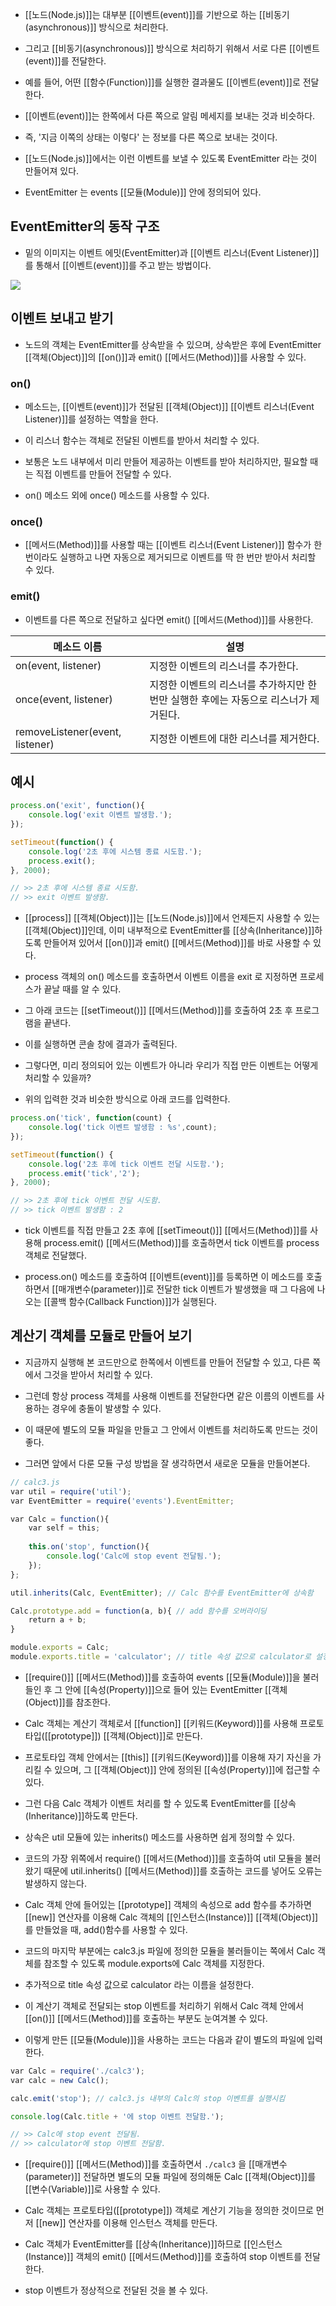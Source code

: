 - [[노드(Node.js)]]는 대부분 [[이벤트(event)]]를 기반으로 하는 [[비동기(asynchronous)]] 방식으로 처리한다.
- 그리고 [[비동기(asynchronous)]] 방식으로 처리하기 위해서 서로 다른 [[이벤트(event)]]를 전달한다.

- 예를 들어, 어떤 [[함수(Function)]]를 실행한 결과물도 [[이벤트(event)]]로 전달한다. 
- [[이벤트(event)]]는 한쪽에서 다른 쪽으로 알림 메세지를 보내는 것과 비슷하다. 

- 즉, '지금 이쪽의 상태는 이렇다' 는 정보를 다른 쪽으로 보내는 것이다.

- [[노드(Node.js)]]에서는 이런 이벤트를 보낼 수 있도록 EventEmitter 라는 것이 만들어져 있다.
- EventEmitter 는 events [[모듈(Module)]] 안에 정의되어 있다.


## EventEmitter의 동작 구조

- 밑의 이미지는 이벤트 에밋(EventEmitter)과 [[이벤트 리스너(Event Listener)]]를 통해서 [[이벤트(event)]]를 주고 받는 방법이다.

![](https://blog.kakaocdn.net/dn/u5OKj/btqOVKITCdX/TxeUNzLEc2Xmp5xgnwihPK/img.png)

## 이벤트 보내고 받기

- 노드의 객체는 EventEmitter를 상속받을 수 있으며, 상속받은 후에 EventEmitter [[객체(Object)]]의 [[on()]]과 emit() [[메서드(Method)]]를 사용할 수 있다.

### on()

- 메소드는, [[이벤트(event)]]가 전달된 [[객체(Object)]] [[이벤트 리스너(Event Listener)]]를 설정하는 역할을 한다.
- 이 리스너 함수는 객체로 전달된 이벤트를 받아서 처리할 수 있다. 

- 보통은 노드 내부에서 미리 만들어 제공하는 이벤트를 받아 처리하지만, 필요할 때는 직접 이벤트를 만들어 전달할 수 있다.

- on() 메소드 외에 once() 메소드를 사용할 수 있다.

### once()

- [[메서드(Method)]]를 사용할 때는 [[이벤트 리스너(Event Listener)]] 함수가 한 번이라도 실행하고 나면 자동으로 제거되므로 이벤트를 딱 한 번만 받아서 처리할 수 있다.

### emit()

- 이벤트를 다른 쪽으로 전달하고 싶다면 emit() [[메서드(Method)]]를 사용한다.

| 메소드 이름                          | 설명                                               |
| ------------------------------- | ------------------------------------------------ |
| on(event, listener)             | 지정한 이벤트의 리스너를 추가한다.                              |
| once(event, listener)           | 지정한 이벤트의 리스너를 추가하지만 한 번만 실행한 후에는 자동으로 리스너가 제거된다. |
| removeListener(event, listener) | 지정한 이벤트에 대한 리스너를 제거한다.                           |

## 예시

```js
process.on('exit', function(){
	console.log('exit 이벤트 발생함.');
});

setTimeout(function() {
	console.log('2초 후에 시스템 종료 시도함.');
	process.exit();
}, 2000);

// >> 2초 후에 시스템 종료 시도함.  
// >> exit 이벤트 발생함.
```

- [[process]] [[객체(Object)]]는 [[노드(Node.js)]]에서 언제든지 사용할 수 있는 [[객체(Object)]]인데, 이미 내부적으로 EventEmitter를 [[상속(Inheritance)]]하도록 만들어져 있어서 [[on()]]과 emit() [[메서드(Method)]]를 바로 사용할 수 있다.

- process 객체의 on() 메소드를 호출하면서 이벤트 이름을 exit 로 지정하면 프로세스가 끝날 때를 알 수 있다.

- 그 아래 코드는 [[setTimeout()]] [[메서드(Method)]]를 호출하여 2초 후 프로그램을 끝낸다. 
- 이를 실행하면 콘솔 창에 결과가 출력된다.

- 그렇다면, 미리 정의되어 있는 이벤트가 아니라 우리가 직접 만든 이벤트는 어떻게 처리할 수 있을까?

- 위의 입력한 것과 비슷한 방식으로 아래 코드를 입력한다.

```js
process.on('tick', function(count) {
	console.log('tick 이벤트 발생함 : %s',count);
});

setTimeout(function() {
	console.log('2초 후에 tick 이벤트 전달 시도함.');
	process.emit('tick','2');
}, 2000);

// >> 2초 후에 tick 이벤트 전달 시도함.
// >> tick 이벤트 발생함 : 2
```

- tick 이벤트를 직접 만들고 2초 후에 [[setTimeout()]] [[메서드(Method)]]를 사용해 process.emit() [[메서드(Method)]]를 호출하면서 tick 이벤트를 process 객체로 전달했다.

- process.on() 메소드를 호출하여 [[이벤트(event)]]를 등록하면 이 메소드를 호출하면서 [[매개변수(parameter)]]로 전달한 tick 이벤트가 발생했을 때 그 다음에 나오는 [[콜백 함수(Callback Function)]]가 실행된다.


## 계산기 객체를 모듈로 만들어 보기

- 지금까지 실행해 본 코드만으로 한쪽에서 이벤트를 만들어 전달할 수 있고, 다른 쪽에서 그것을 받아서 처리할 수 있다.

- 그런데 항상 process 객체를 사용해 이벤트를 전달한다면 같은 이름의 이벤트를 사용하는 경우에 충돌이 발생할 수 있다.

- 이 때문에 별도의 모듈 파일을 만들고 그 안에서 이벤트를 처리하도록 만드는 것이 좋다.
- 그러면 앞에서 다룬 모듈 구성 방법을 잘 생각하면서 새로운 모듈을 만들어본다.

```js
// calc3.js
var util = require('util');
var EventEmitter = require('events').EventEmitter;

var Calc = function(){
	var self = this;
	
	this.on('stop', function(){
		console.log('Calc에 stop event 전달됨.');
	});
};

util.inherits(Calc, EventEmitter); // Calc 함수를 EventEmitter에 상속함

Calc.prototype.add = function(a, b){ // add 함수를 오버라이딩
	return a + b;
}

module.exports = Calc;
module.exports.title = 'calculator'; // title 속성 값으로 calculator로 설정
```


- [[require()]] [[메서드(Method)]]를 호출하여 events [[모듈(Module)]]을 불러들인 후 그 안에 [[속성(Property)]]으로 들어 있는 EventEmitter [[객체(Object)]]를 참조한다.

- Calc 객체는 계산기 객체로서 [[function]] [[키워드(Keyword)]]를 사용해 프로토타입([[prototype]]) [[객체(Object)]]로 만든다.
- 프로토타입 객체 안에서는 [[this]] [[키워드(Keyword)]]를 이용해 자기 자신을 가리킬 수 있으며, 그 [[객체(Object)]] 안에 정의된 [[속성(Property)]]에 접근할 수 있다. 

- 그런 다음 Calc 객체가 이벤트 처리를 할 수 있도록 EventEmitter를 [[상속(Inheritance)]]하도록 만든다. 
- 상속은 util 모듈에 있는 inherits() 메소드를 사용하면 쉽게 정의할 수 있다.

- 코드의 가장 위쪽에서 require() [[메서드(Method)]]를 호출하여 util 모듈을 불러왔기 때문에 util.inherits() [[메서드(Method)]]를 호출하는 코드를 넣어도 오류는 발생하지 않는다.

- Calc 객체 안에 들어있는 [[prototype]] 객체의 속성으로 add 함수를 추가하면 [[new]] 연산자를 이용해 Calc 객체의 [[인스턴스(Instance)]] [[객체(Object)]]를 만들었을 때, add()함수를 사용할 수 있다.

- 코드의 마지막 부분에는 calc3.js 파일에 정의한 모듈을 불러들이는 쪽에서 Calc 객체를 참조할 수 있도록 module.exports에 Calc 객체를 지정한다.
- 추가적으로 title 속성 값으로 calculator 라는 이름을 설정한다.

- 이 계산기 객체로 전달되는 stop 이벤트를 처리하기 위해서 Calc 객체 안에서 [[on()]] [[메서드(Method)]]를 호출하는 부분도 눈여겨볼 수 있다.

- 이렇게 만든 [[모듈(Module)]]을 사용하는 코드는 다음과 같이 별도의 파일에 입력한다.

```js
var Calc = require('./calc3');
var calc = new Calc();

calc.emit('stop'); // calc3.js 내부의 Calc의 stop 이벤트를 실행시킴

console.log(Calc.title + '에 stop 이벤트 전달함.');

// >> Calc에 stop event 전달됨.  
// >> calculator에 stop 이벤트 전달함.
```

- [[require()]] [[메서드(Method)]]를 호출하면서 `./calc3` 을 [[매개변수(parameter)]] 전달하면 별도의 모듈 파일에 정의해둔 Calc [[객체(Object)]]를 [[변수(Variable)]]로 사용할 수 있다.

- Calc 객체는 프로토타입([[prototype]]) 객체로 계산기 기능을 정의한 것이므로 먼저 [[new]] 연산자를 이용해 인스턴스 객체를 만든다.
- Calc 객체가 EventEmitter를 [[상속(Inheritance)]]하므로 [[인스턴스(Instance)]] 객체의 emit() [[메서드(Method)]]를 호출하여 stop 이벤트를 전달한다.

- stop 이벤트가 정상적으로 전달된 것을 볼 수 있다.